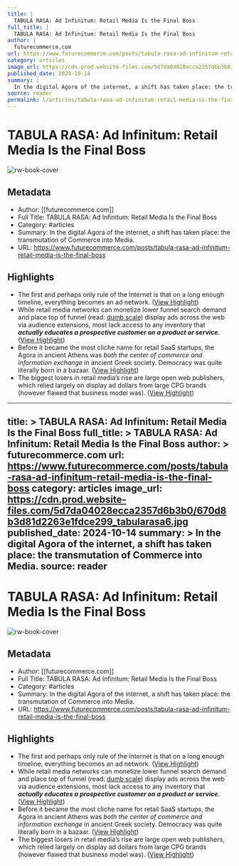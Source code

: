 ```yaml
---
title: |
  TABULA RASA: Ad Infinitum: Retail Media Is the Final Boss
full_title: |
  TABULA RASA: Ad Infinitum: Retail Media Is the Final Boss
author: |
  futurecommerce.com
url: https://www.futurecommerce.com/posts/tabula-rasa-ad-infinitum-retail-media-is-the-final-boss
category: articles
image_url: https://cdn.prod.website-files.com/5d7da04028ecca2357d6b3b0/670d8b3d81d2263e1fdce299_tabularasa6.jpg
published_date: 2024-10-14
summary: |
  In the digital Agora of the internet, a shift has taken place: the transmutation of Commerce into Media.
source: reader
permalink: l/articles/tabula-rasa-ad-infinitum-retail-media-is-the-final-boss
---
```

# TABULA RASA: Ad Infinitum: Retail Media Is the Final Boss

![rw-book-cover](https://cdn.prod.website-files.com/5d7da04028ecca2357d6b3b0/670d8b3d81d2263e1fdce299_tabularasa6.jpg)

## Metadata
- Author: [[futurecommerce.com]]
- Full Title: TABULA RASA: Ad Infinitum: Retail Media Is the Final Boss
- Category: #articles
- Summary: In the digital Agora of the internet, a shift has taken place: the transmutation of Commerce into Media.
- URL: https://www.futurecommerce.com/posts/tabula-rasa-ad-infinitum-retail-media-is-the-final-boss

## Highlights
- The first and perhaps only rule of the Internet is that on a long enough timeline, everything becomes an ad network. ([View Highlight](https://read.readwise.io/read/01jacc0m41phnjyxrpe836takk))
- While retail media networks can monetize lower funnel search demand and place top of funnel (read: [dumb scale](https://www.linkedin.com/posts/gregrizzardi_adtech-ctv-retailmedia-activity-7247398657031868417-Yhzf/)) display ads across the web via audience extensions, most lack access to any inventory that ***actually educates a prospective customer on a product or service***. ([View Highlight](https://read.readwise.io/read/01jacc3mzmd57wqmw32j8sm50e))
- Before it became the most cliche name for retail SaaS startups, the Agora in ancient Athens was *both the center of commerce and information exchange* in ancient Greek society.
  Democracy was quite literally born in a bazaar. ([View Highlight](https://read.readwise.io/read/01jacc7qkd6gdt0nvk9rjx9gva))
- The biggest losers in retail media’s rise are large open web publishers, which relied largely on display ad dollars from large CPG brands (however flawed that business model was). ([View Highlight](https://read.readwise.io/read/01jaccajdhf01ech7ydadmr4pt))


---
title: >
  TABULA RASA: Ad Infinitum: Retail Media Is the Final Boss
full_title: >
  TABULA RASA: Ad Infinitum: Retail Media Is the Final Boss
author: >
  futurecommerce.com
url: https://www.futurecommerce.com/posts/tabula-rasa-ad-infinitum-retail-media-is-the-final-boss
category: articles
image_url: https://cdn.prod.website-files.com/5d7da04028ecca2357d6b3b0/670d8b3d81d2263e1fdce299_tabularasa6.jpg
published_date: 2024-10-14
summary: >
  In the digital Agora of the internet, a shift has taken place: the transmutation of Commerce into Media.
source: reader
---
# TABULA RASA: Ad Infinitum: Retail Media Is the Final Boss

![rw-book-cover](https://cdn.prod.website-files.com/5d7da04028ecca2357d6b3b0/670d8b3d81d2263e1fdce299_tabularasa6.jpg)

## Metadata
- Author: [[futurecommerce.com]]
- Full Title: TABULA RASA: Ad Infinitum: Retail Media Is the Final Boss
- Category: #articles
- Summary: In the digital Agora of the internet, a shift has taken place: the transmutation of Commerce into Media.
- URL: https://www.futurecommerce.com/posts/tabula-rasa-ad-infinitum-retail-media-is-the-final-boss

## Highlights
- The first and perhaps only rule of the Internet is that on a long enough timeline, everything becomes an ad network. ([View Highlight](https://read.readwise.io/read/01jacc0m41phnjyxrpe836takk))
- While retail media networks can monetize lower funnel search demand and place top of funnel (read: [dumb scale](https://www.linkedin.com/posts/gregrizzardi_adtech-ctv-retailmedia-activity-7247398657031868417-Yhzf/)) display ads across the web via audience extensions, most lack access to any inventory that ***actually educates a prospective customer on a product or service***. ([View Highlight](https://read.readwise.io/read/01jacc3mzmd57wqmw32j8sm50e))
- Before it became the most cliche name for retail SaaS startups, the Agora in ancient Athens was *both the center of commerce and information exchange* in ancient Greek society.
  Democracy was quite literally born in a bazaar. ([View Highlight](https://read.readwise.io/read/01jacc7qkd6gdt0nvk9rjx9gva))
- The biggest losers in retail media’s rise are large open web publishers, which relied largely on display ad dollars from large CPG brands (however flawed that business model was). ([View Highlight](https://read.readwise.io/read/01jaccajdhf01ech7ydadmr4pt))


